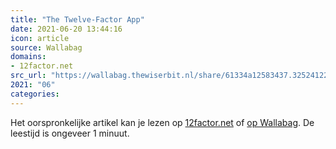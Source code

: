 ```yaml
---
title: "The Twelve-Factor App"
date: 2021-06-20 13:44:16
icon: article
source: Wallabag
domains:
- 12factor.net
src_url: "https://wallabag.thewiserbit.nl/share/61334a12583437.32524122"
2021: "06"
categories:
---
```

Het oorspronkelijke artikel kan je lezen op [12factor.net](https://www.12factor.net/) of [op Wallabag](https://wallabag.thewiserbit.nl/share/61334a12583437.32524122). De leestijd is ongeveer 1 minuut.